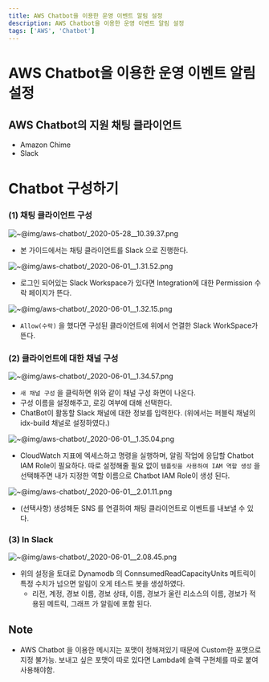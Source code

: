 ```yaml
---
title: AWS Chatbot을 이용한 운영 이벤트 알림 설정
description: AWS Chatbot을 이용한 운영 이벤트 알림 설정
tags: ['AWS', 'Chatbot']
---
```


# AWS Chatbot을 이용한 운영 이벤트 알림 설정

## AWS Chatbot의 지원 채팅 클라이언트

- Amazon Chime
- Slack

# Chatbot 구성하기

### (1) 채팅 클라이언트 구성

![~@img/aws-chatbot/_2020-05-28__10.39.37.png](~@img/aws-chatbot/_2020-05-28__10.39.37.png)

- 본 가이드에서는 채팅 클라이언트를 Slack 으로 진행한다.

![~@img/aws-chatbot/_2020-06-01__1.31.52.png](~@img/aws-chatbot/_2020-06-01__1.31.52.png)

- 로그인 되어있는 Slack Workspace가 있다면 Integration에 대한 Permission 수락 페이지가 뜬다.

![~@img/aws-chatbot/_2020-06-01__1.32.15.png](~@img/aws-chatbot/_2020-06-01__1.32.15.png)

- `Allow(수락)` 을 했다면 구성된 클라이언트에 위에서 연결한 Slack WorkSpace가 뜬다.

### (2) 클라이언트에 대한 채널 구성

![~@img/aws-chatbot/_2020-06-01__1.34.57.png](~@img/aws-chatbot/_2020-06-01__1.34.57.png)

- `새 채널 구성` 을 클릭하면 위와 같이 채널 구성 화면이 나온다.
- 구성 이름을 설정해주고, 로깅 여부에 대해 선택한다.
- ChatBot이 활동할 Slack 채널에 대한 정보를 입력한다. (위에서는 퍼블릭 채널의 idx-build 채널로 설정하였다.)

![~@img/aws-chatbot/_2020-06-01__1.35.04.png](~@img/aws-chatbot/_2020-06-01__1.35.04.png)

- CloudWatch 지표에 엑세스하고 명령을 실행하며, 알림 작업에 응답할 Chatbot IAM Role이 필요하다. 따로 설정해줄 필요 없이 `템플릿을 사용하여 IAM 역할 생성` 을 선택해주면 내가 지정한 역할 이름으로 Chatbot IAM Role이 생성 된다.

![~@img/aws-chatbot/_2020-06-01__2.01.11.png](~@img/aws-chatbot/_2020-06-01__2.01.11.png)

- (선택사항) 생성해둔 SNS 를 연결하여 채팅 클라이언트로 이벤트를 내보낼 수 있다.

### (3) In Slack

![~@img/aws-chatbot/_2020-06-01__2.08.45.png](~@img/aws-chatbot/_2020-06-01__2.08.45.png)

- 위의 설정을 토대로 Dynamodb 의 ConnsumedReadCapacityUnits 메트릭이 특정 수치가 넘으면 알림이 오게 테스트 봇을 생성하였다.
  - 리전, 계정, 경보 이름, 경보 상태, 이름, 경보가 울린 리소스의 이름, 경보가 적용된 메트릭, 그래프 가 알림에 포함 된다.

## Note

- AWS Chatbot 을 이용한 메시지는 포맷이 정해져있기 때문에 Custom한 포맷으로 지정 불가능. 보내고 싶은 포맷이 따로 있다면 Lambda에 슬랙 구현체를 따로 붙여 사용해야함.
